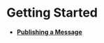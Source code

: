 # Getting Started<a name="smn_qs_30000"></a>

-   **[Publishing a Message](publishing-a-message.md)**  


